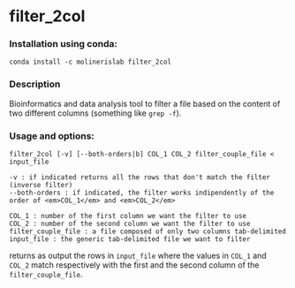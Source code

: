 # filter_2col

### Installation using conda:
```conda install -c molinerislab filter_2col```

### Description
Bioinformatics and data analysis tool to filter a file based on the content of two different columns (something like ```grep -f```).

### Usage and options:
```
filter_2col [-v] [--both-orders|b] COL_1 COL_2 filter_couple_file < input_file

-v : if indicated returns all the rows that don't match the filter (inverse filter) 
--both-orders : if indicated, the filter works indipendently of the order of <em>COL_1</em> and <em>COL_2</em> 

COL_1 : number of the first column we want the filter to use
COL_2 : number of the second column we want the filter to use
filter_couple_file : a file composed of only two columns tab-delimited 
input_file : the generic tab-delimited file we want to filter
```
returns as output the rows in ```input_file``` where the values in ```COL_1``` and ```COL_2``` match respectively with the first and the second column of the ```filter_couple_file```.

